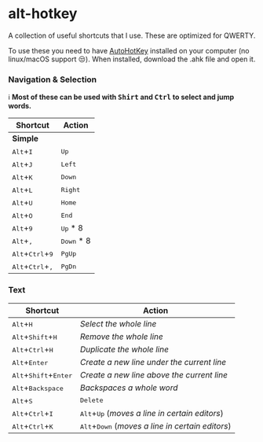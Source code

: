 # alt-hotkey
A collection of useful shortcuts that I use. These are optimized for QWERTY. 

To use these you need to have [AutoHotKey](https://www.autohotkey.com/) installed on your computer (no linux/macOS support 😒).
When installed, download the .ahk file and open it.

### Navigation & Selection
ℹ️ **Most of these can be used with <kbd>Shirt</kbd> and <kbd>Ctrl</kbd> to select and jump words.**

|Shortcut|Action|
|--------|------|
|**Simple**||
|<kbd>Alt</kbd>+<kbd>I</kbd>|<kbd>Up</kbd>|
|<kbd>Alt</kbd>+<kbd>J</kbd>|<kbd>Left</kbd>|
|<kbd>Alt</kbd>+<kbd>K</kbd>|<kbd>Down</kbd>|
|<kbd>Alt</kbd>+<kbd>L</kbd>|<kbd>Right</kbd>|
|<kbd>Alt</kbd>+<kbd>U</kbd>|<kbd>Home</kbd>|
|<kbd>Alt</kbd>+<kbd>O</kbd>|<kbd>End</kbd>|
|<kbd>Alt</kbd>+<kbd>9</kbd>|<kbd>Up</kbd> * 8|
|<kbd>Alt</kbd>+<kbd>,</kbd>|<kbd>Down</kbd> * 8|
|<kbd>Alt</kbd>+<kbd>Ctrl</kbd>+<kbd>9</kbd>|<kbd>PgUp</kbd>|
|<kbd>Alt</kbd>+<kbd>Ctrl</kbd>+<kbd>,</kbd>|<kbd>PgDn</kbd>|

### Text

|Shortcut|Action|
|--------|------|
|<kbd>Alt</kbd>+<kbd>H</kbd>|*Select the whole line*|
|<kbd>Alt</kbd>+<kbd>Shift</kbd>+<kbd>H</kbd>|*Remove the whole line*|
|<kbd>Alt</kbd>+<kbd>Ctrl</kbd>+<kbd>H</kbd>|*Duplicate the whole line*|
|<kbd>Alt</kbd>+<kbd>Enter</kbd>|*Create a new line under the current line*|
|<kbd>Alt</kbd>+<kbd>Shift</kbd>+<kbd>Enter</kbd>|*Create a new line above the current line*|
|<kbd>Alt</kbd>+<kbd>Backspace</kbd>|*Backspaces a whole word*|
|<kbd>Alt</kbd>+<kbd>S</kbd>|<kbd>Delete</kbd>|
|<kbd>Alt</kbd>+<kbd>Ctrl</kbd>+<kbd>I</kbd>|<kbd>Alt</kbd>+<kbd>Up</kbd> (*moves a line in certain editors*)|
|<kbd>Alt</kbd>+<kbd>Ctrl</kbd>+<kbd>K</kbd>|<kbd>Alt</kbd>+<kbd>Down</kbd> (*moves a line in certain editors*)|

